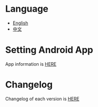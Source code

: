 # Language
* [English](https://github.com/iwantavnow/Setting.App-iOS/blob/master/README.md)
* [中文](https://github.com/iwantavnow/Setting.App-iOS/blob/master/README_zh.md)

# Setting Android App
App information is [HERE](https://github.com/iwantavnow/Setting.App/)

# Changelog
Changelog of each version is [HERE](https://github.com/iwantavnow/Setting.App-Android/releases)